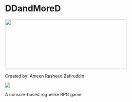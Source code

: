 # DDandMoreD
  
<img src="https://github.com/arzafiruddin/DDandMoreD/blob/b03fd9bdfdcf0b6ee420b7ed6b50603458436259/readme_assets/logo.jpg" width="399.5" height="164">

Created by: Ameen Rasheed Zafiruddin

<img src="https://github.com/arzafiruddin/DDandMoreD/blob/221033faf4110f1a7e750cc59bf40fba888956e3/readme_assets/cavedemogif.gif">

A console-based roguelike RPG game

